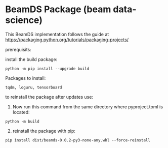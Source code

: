 # BeamDS Package (beam data-science)

This BeamDS implementation follows the guide at 
https://packaging.python.org/tutorials/packaging-projects/

prerequisits:

install the build package:
```shell
python -m pip install --upgrade build
```

Packages to install:
```
tqdm, loguru, tensorboard
```

to reinstall the package after updates use:

1. Now run this command from the same directory where pyproject.toml is located:
```shell
python -m build
```
   
2. reinstall the package with pip:
```shell
pip install dist/beamds-0.0.2-py3-none-any.whl --force-reinstall
```








